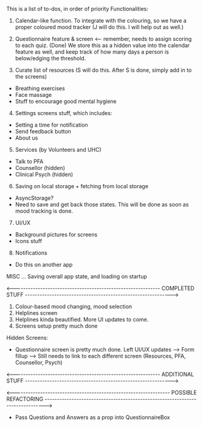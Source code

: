 This is a list of to-dos, in order of priority
Functionalities:

1. Calendar-like function. To integrate with the colouring, so we have a proper coloured mood tracker (J will do this. I will help out as well.)
2. Questionnaire feature & screen <-- remember, needs to assign scoring to each quiz. (Done)
   We store this as a hidden value into
   the calendar feature as well, and keep track of how many days a person is below/edging the threshold.

3. Curate list of resources (S will do this. After S is done, simply add in to the screens)

- Breathing exercises
- Face massage
- Stuff to encourage good mental hygiene

4. Settings screens stuff, which includes:

- Setting a time for notification
- Send feedback button
- About us

5. Services (by Volunteers and UHC)

- Talk to PFA
- Counsellor (hidden)
- Clinical Psych (hidden)

6. Saving on local storage + fetching from local storage

- AsyncStorage?
- Need to save and get back those states. This will be done as soon as mood tracking is done.

7. UI/UX

- Background pictures for screens
- Icons stuff


8. Notifications
- Do this on another app

MISC
... Saving overall app state, and loading on startup

<------------------------------------------------------------ COMPLETED STUFF ------------------------------------------------------------>

1. Colour-based mood changing, mood selection
2. Helplines screen
3. Helplines kinda beautified. More UI updates to come.
4. Screens setup pretty much done

Hidden Screens:

- Questionnaire screen is pretty much done. Left UI/UX updates
  --> Form fillup
  --> Still needs to link to each different screen (Resources, PFA, Counsellor, Psych)

<------------------------------------------------------------ ADDITIONAL STUFF ------------------------------------------------------------>

<---------------------------------------------------------------- POSSIBLE REFACTORING ------------------------------------------------------------------------------>

- Pass Questions and Answers as a prop into QuestionnaireBox
